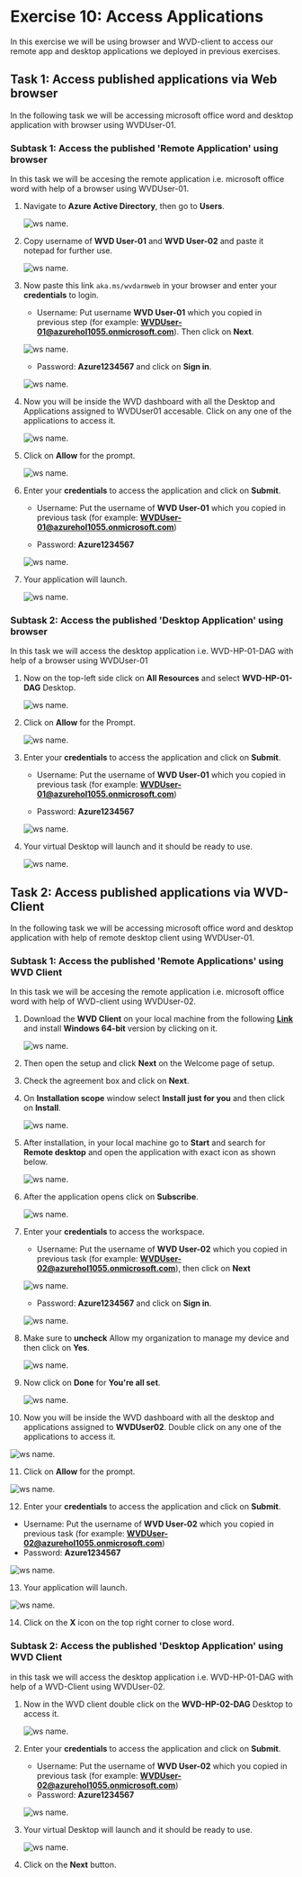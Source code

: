 # Exercise 10: Access Applications

In this exercise we will be using browser and WVD-client to access our remote app and desktop applications we deployed in previous exercises.

## **Task 1: Access published applications via Web browser**

In the following task we will be accessing microsoft office word and desktop application with browser using WVDUser-01.

### **Subtask 1: Access the published 'Remote Application' using browser**

In this task we will be accesing the remote application i.e. microsoft office word with help of a browser using WVDUser-01. 

1. Navigate to **Azure Active Directory**, then go to **Users**.

   ![ws name.](media/t.png)

2. Copy username of **WVD User-01** and **WVD User-02** and paste it notepad for further use.

   ![ws name.](media/a45.png)

3. Now paste this link ```aka.ms/wvdarmweb``` in your browser and enter your **credentials** to login. 

   - Username: Put username **WVD User-01** which you copied in previous step (for example: **WVDUser-01@azurehol1055.onmicrosoft.com**). Then click on **Next**.
   
   ![ws name.](media/wvd42.png)

   - Password: **Azure1234567** and click on **Sign in**.

   ![ws name.](media/wvd43.png)
  

4. Now you will be inside the WVD dashboard with all the Desktop and Applications assigned to WVDUser01 accesable. Click on any one of the applications to access it. 

   ![ws name.](media/a46.png)


5. Click on **Allow** for the prompt.

   ![ws name.](media/128.png)


6. Enter your **credentials** to access the application and click on **Submit**.

   - Username: Put the username of **WVD User-01** which you copied in previous task (for example: **WVDUser-01@azurehol1055.onmicrosoft.com**)
   
   - Password: **Azure1234567**

   ![ws name.](media/a47.png)
   
   
7. Your application will launch.

   ![ws name.](media/130.png)

### **Subtask 2: Access the published 'Desktop Application' using browser**

In this task we will access the desktop application i.e. WVD-HP-01-DAG with help of a browser using WVDUser-01

1. Now on the top-left side click on **All Resources** and select **WVD-HP-01-DAG** Desktop.

   ![ws name.](media/wvd53.png)

2. Click on **Allow** for the Prompt.

   ![ws name.](media/133.png)


3. Enter your **credentials** to access the application and click on **Submit**.

   - Username: Put the username of **WVD User-01** which you copied in previous task (for example: **WVDUser-01@azurehol1055.onmicrosoft.com**)
   
   - Password: **Azure1234567**
   
   ![ws name.](media/a47.png)


4. Your virtual Desktop will launch and it should be ready to use. 

   ![ws name.](media/wvd39.png)


## **Task 2: Access published applications via WVD-Client**

In the following task we will be accessing microsoft office word and desktop application with help of remote desktop client using WVDUser-01.

### **Subtask 1: Access the published 'Remote Applications' using WVD Client**

In this task we will be accesing the remote application i.e. microsoft office word with help of WVD-client using WVDUser-02. 
   
1. Download the **WVD Client** on your local machine from the following [**Link**](https://docs.microsoft.com/en-us/azure/virtual-desktop/connect-windows-7-and-10) and install **Windows 64-bit** version by clicking on it.
   
   ![ws name.](media/a48.png)

2. Then open the setup and click **Next** on the Welcome page of setup.

3. Check the agreement box and click on **Next**.

4. On **Installation scope** window select **Install just for you** and then click on **Install**.

   ![ws name.](media/wvd41.png)

5. After installation, in your local machine go to **Start** and search for **Remote desktop** and open the application with exact icon as shown below.

   ![ws name.](media/137.png)
    
6. After the application opens click on **Subscribe**.

   ![ws name.](media/a49.png)

7. Enter your **credentials** to access the workspace.

   - Username: Put the username of **WVD User-02** which you copied in previous task (for example: **WVDUser-02@azurehol1055.onmicrosoft.com**), then click on **Next**
   
    ![ws name.](media/wvd40.png)

   - Password: **Azure1234567** and click on **Sign in**.
   
   ![ws name.](media/wvd44.png)
 
8. Make sure to **uncheck** Allow my organization to manage my device and then click on **Yes**.

   ![ws name.](media/a50.png)
    
    
9. Now click on **Done** for **You're all set**.

   ![ws name.](media/a51.png)

10. Now you will be inside the WVD dashboard with all the desktop and applications assigned to **WVDUser02**. Double click on any one of the applications to access it. 

   ![ws name.](media/142.png)


11. Click on **Allow** for the prompt.

   ![ws name.](media/143.png)


12. Enter your **credentials** to access the application and click on **Submit**.

   - Username: Put the username of **WVD User-02** which you copied in previous task (for example: **WVDUser-02@azurehol1055.onmicrosoft.com**)
   - Password: **Azure1234567**
   
   ![ws name.](media/a52.png)
   
13. Your application will launch.

   ![ws name.](media/145.png)
   
14. Click on the **X** icon on the top right corner to close word.

### **Subtask 2: Access the published 'Desktop Application' using WVD Client**

in this task we will access the desktop application i.e. WVD-HP-01-DAG with help of a WVD-Client using WVDUser-02.


1. Now in the WVD client double click on the **WVD-HP-02-DAG** Desktop to access it. 

   ![ws name.](media/a53.png)

2. Enter your **credentials** to access the application and click on **Submit**.

   - Username: Put the username of **WVD User-02** which you copied in previous task (for example: **WVDUser-02@azurehol1055.onmicrosoft.com**)
   - Password: **Azure1234567**
   
   ![ws name.](media/a52.png)
   

4. Your virtual Desktop will launch and it should be ready to use. 

   ![ws name.](media/a54.png) 


5. Click on the **Next** button.
